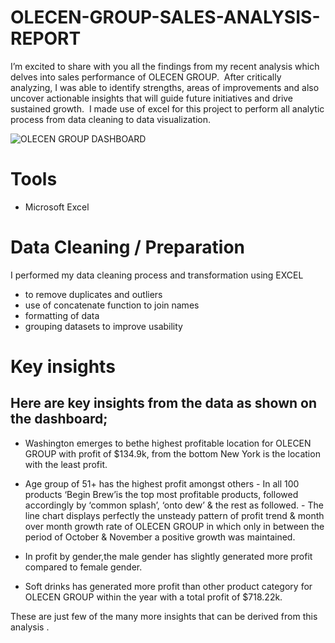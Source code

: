 # OLECEN-GROUP-SALES-ANALYSIS-REPORT
‎I’m excited to share with you all the findings from my recent analysis which delves into sales performance of OLECEN GROUP.
‎
‎After critically analyzing, I was able to identify strengths, areas of improvements and also uncover actionable insights that will guide future initiatives and drive sustained growth.
‎
‎I made use of excel for this project to perform all analytic process from data cleaning to data visualization. 

![OLECEN GROUP DASHBOARD](https://github.com/user-attachments/assets/8fc4fcd1-b7f7-47f0-9b87-3b57f2cb5b56)

# Tools
- Microsoft Excel

# Data Cleaning / Preparation
I performed my data cleaning process and transformation using EXCEL

- to remove duplicates and outliers
- use of concatenate function to join names
- formatting of data
- grouping datasets to improve usability

# Key insights
## Here are key insights from the data as shown on the dashboard;

- Washington emerges to bethe highest profitable location for OLECEN GROUP with profit of $134.9k, from the bottom New York is the location with the least profit.

- Age group of 51+ has the ‎highest profit amongst others
‎‎- In all 100 products ‘Begin Brew’is the top most profitable products, followed accordingly by ‘common splash’, ‘onto dew’ & the rest as followed.
‎‎- The line chart displays perfectly the unsteady pattern of profit trend & month over month growth rate of OLECEN GROUP in which only in between the period of October & November a positive growth was maintained.
- In profit by gender,the male gender has slightly generated more profit compared to female gender.
- Soft drinks has generated more profit than other product category for OLECEN GROUP within the year with a total profit of $718.22k.

‎These are just few of the many more insights that can be derived from this analysis .




